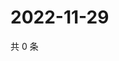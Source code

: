# 2022-11-29

共 0 条

<!-- BEGIN WEIBO -->
<!-- 最后更新时间 Tue Nov 29 2022 22:13:53 GMT+0800 (China Standard Time) -->

<!-- END WEIBO -->
